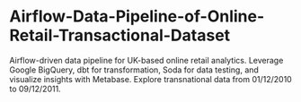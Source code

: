 # Airflow-Data-Pipeline-of-Online-Retail-Transactional-Dataset
Airflow-driven data pipeline for UK-based online retail analytics. Leverage Google BigQuery, dbt for transformation, Soda for data testing, and visualize insights with Metabase. Explore transnational data from 01/12/2010 to 09/12/2011.
